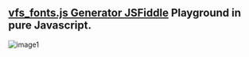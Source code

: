 ## [vfs_fonts.js Generator JSFiddle](https://jsfiddle.net/w0oL4zcb/1/) Playground in pure Javascript.

![image1](https://github.com/user-attachments/assets/c1acc485-ed41-4489-945b-63eb4f0f3af8)